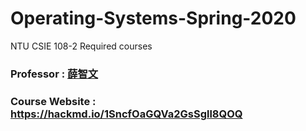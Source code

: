 # Operating-Systems-Spring-2020
NTU CSIE 108-2 Required courses

### Professor : [薛智文](https://www.csie.ntu.edu.tw/~cwhsueh/)
### Course Website : https://hackmd.io/1SncfOaGQVa2GsSgll8QOQ
